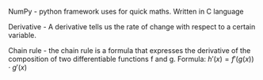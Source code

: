 NumPy - python framework uses for quick maths. Written in C language

Derivative - A derivative tells us the rate of change with respect to a certain variable.

Chain rule - the chain rule is a formula that expresses the derivative of the composition of two differentiable functions f and g. Formula: $h{\prime}(x) = f{\prime}(g(x)) \cdot g{\prime}(x)$

